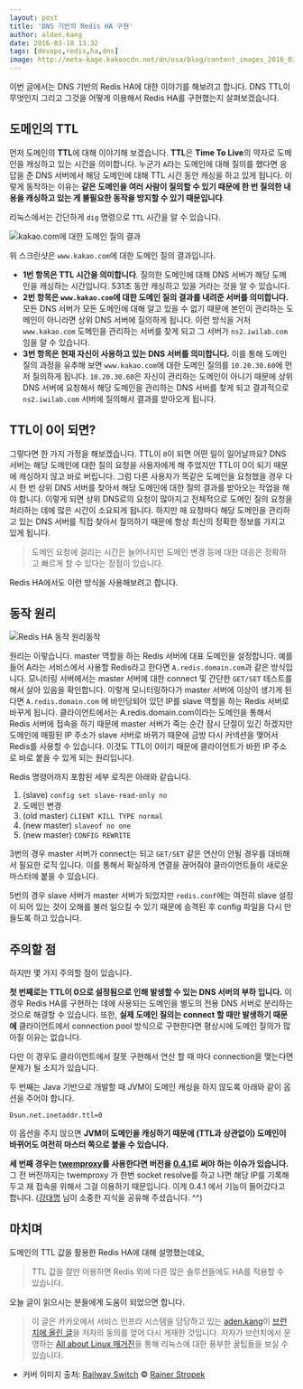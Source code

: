 ```yaml
---
layout: post
title: 'DNS 기반의 Redis HA 구현'
author: alden.kang
date: 2016-03-18 13:32
tags: [devops,redis,ha,dns]
image: http://meta-kage.kakaocdn.net/dn/osa/blog/content_images_2016_03_railway_switch.jpg
---
```

이번 글에서는 DNS 기반의 Redis HA에 대한 이야기를 해보려고 합니다.
DNS TTL이 무엇인지 그리고 그것을 어떻게 이용해서 Redis HA를 구현했는지 살펴보겠습니다.

## 도메인의 TTL

먼저 도메인의 **TTL**에 대해 이야기해 보겠습니다.
**TTL**은 **Time To Live**의 약자로 도메인을 캐싱하고 있는 시간을 의미합니다.
누군가 `A`라는 도메인에 대해 질의를 했다면 응답을 준 DNS 서버에서 해당 도메인에 대해 TTL 시간 동안 캐싱을 하고 있게 됩니다.
이렇게 동작하는 이유는 **같은 도메인을 여러 사람이 질의할 수 있기 때문에 한 번 질의한 내용을 캐싱하고 있는 게 불필요한 동작을 방지할 수 있기 때문입니다**.

리눅스에서는 간단하게 `dig` 명령으로 `TTL` 시간을 알 수 있습니다.

![kakao.com에 대한 도메인 질의 결과](http://meta-kage.kakaocdn.net/dn/osa/blog/content_images_2016_03_dig_kakao.png)

위 스크린샷은 `www.kakao.com`에 대한 도메인 질의 결과입니다.

* **1번 항목은 TTL 시간을 의미합니다**.
 질의한 도메인에 대해 DNS 서버가 해당 도메인을 캐싱하는 시간입니다. 531초 동안 캐싱하고 있을 거라는 것을 알 수 있습니다.
* **2번 항목은 `www.kakao.com`에 대한 도메인 질의 결과를 내려준 서버를 의미합니다.**
 모든 DNS 서버가 모든 도메인에 대해 알고 있을 수 없기 때문에 본인이 관리하는 도메인이 아니라면 상위 DNS 서버에 질의하게 됩니다. 이런 방식을 거처 `www.kakao.com` 도메인을 관리하는 서버를 찾게 되고 그 서버가 `ns2.iwilab.com` 임을 알 수 있습니다.
* **3번 항목은 현재 자신이 사용하고 있는 DNS 서버를 의미합니다.**
 이를 통해 도메인 질의 과정을 유추해 보면 `www.kakao.com`에 대한 도메인 질의를 `10.20.30.60`에 먼저 질의하게 됩니다. `10.20.30.60`은 자신이 관리하는 도메인이 아니기 때문에 상위 DNS 서버에 요청해서 해당 도메인을 관리하는 DNS 서버를 찾게 되고 결과적으로 `ns2.iwilab.com` 서버에 질의해서 결과를 받아오게 됩니다.

## TTL이 0이 되면?

그렇다면 한 가지 가정을 해보겠습니다. TTL이 `0`이 되면 어떤 일이 일어날까요? DNS 서버는 해당 도메인에 대한 질의 요청을 사용자에게 해 주었지만 TTL이 0이 되기 때문에 캐싱하지 않고 바로 버립니다. 그럼 다른 사용자가 똑같은 도메인을 요청했을 경우 다시 한 번 상위 DNS 서버를 찾아서 해당 도메인에 대한 질의 결과를 받아오는 작업을 해야 합니다. 이렇게 되면 상위 DNS로의 요청이 많아지고 전체적으로 도메인 질의 요청을 처리하는 데에 많은 시간이 소요되게 됩니다. 하지만 매 요청마다 해당 도메인을 관리하고 있는 DNS 서버를 직접 찾아서 질의하기 때문에 항상 최신의 정확한 정보를 가지고 있게 됩니다.

> 도메인 요청에 걸리는 시간은 늘어나지만 도메인 변경 등에 대한 대응은 정확하고 빠르게 할 수 있다는 장점이 있습니다.

Redis HA에서도 이런 방식을 사용해보려고 합니다.

## 동작 원리

![Redis HA 동작 원리동작](http://meta-kage.kakaocdn.net/dn/osa/blog/content_images_2016_03_redis_ha_dns.png)

원리는 이렇습니다. master 역할을 하는 Redis 서버에 대표 도메인을 설정합니다. 예를 들어 A라는 서비스에서 사용할 Redis라고 한다면 `A.redis.domain.com`과 같은 방식입니다. 모니터링 서버에서는 master 서버에 대한 connect 및 간단한 `GET/SET` 테스트를 해서 살아 있음을 확인합니다. 이렇게 모니터링하다가 master 서버에 이상이 생기게 된다면 `A.redis.domain.com` 에 바인딩되어 있던 IP를 slave 역할을 하는 Redis 서버로 바꾸게 됩니다. 클라이언트에서는 A.redis.domain.com이라는 도메인을 통해서 Redis 서버에 접속을 하기 때문에 master 서버가 죽는 순간 잠시 단절이 있긴 하겠지만 도메인에 매핑된 IP 주소가 slave 서버로 바뀌기 때문에 금방 다시 커넥션을 맺어서 Redis를 사용할 수 있습니다. 이것도 TTL이 0이기 때문에 클라이언트가 바뀐 IP 주소로 바로 붙을 수 있게 되는 원리입니다.

Redis 명령어까지 포함된 세부 로직은 아래와 같습니다.

1. (slave) `config set slave-read-only no`
2. 도메인 변경
3. (old master) `CLIENT KILL TYPE normal`
4. (new master) `slaveof no one`
5. (new master) `CONFIG REWRITE`

3번의 경우 master 서버가 connect는 되고 `GET/SET` 같은 연산이 안될 경우를 대비해서 필요한 로직 입니다. 이를 통해서 확실하게 연결을 끊어줘야 클라이언트들이 새로운 마스터에 붙을 수 있습니다.

5번의 경우 slave 서버가 master 서버가 되었지만 `redis.conf`에는 여전히 slave 설정이 되어 있는 것이 오해를 불러 일으킬 수 있기 때문에 승격된 후 config 파일을 다시 만들도록 하고 있습니다.

## 주의할 점

하지만 몇 가지 주의할 점이 있습니다.

**첫 번째로는 TTL이 0으로 설정됨으로 인해 발생할 수 있는 DNS 서버의 부하 입니다.** 이 경우 Redis HA를 구현하는 데에 사용되는 도메인을 별도의 전용 DNS 서버로 분리하는 것으로 해결할 수 있습니다. 또한, **실제 도메인 질의는 connect 할 때만 발생하기 때문에** 클라이언트에서 connection pool 방식으로 구현한다면 평상시에 도메인 질의가 많아질 이유는 없습니다.

다만 이 경우도 클라이언트에서 잘못 구현해서 연산 할 때 마다 connection을 맺는다면 문제가 될 소지가 있습니다.

두 번째는 Java 기반으로 개발할 때 JVM이 도메인 캐싱을 하지 않도록 아래와 같이 옵션을 주어야 합니다.
```
Dsun.net.inetaddr.ttl=0
```
이 옵션을 주지 않으면 **JVM이 도메인을 캐싱하기 때문에 (TTL과 상관없이) 도메인이 바뀌어도 여전히 마스터 쪽으로 붙을 수 있습니다.**

**세 번째 경우는 [twemproxy](https://github.com/twitter/twemproxy)를 사용한다면 버전을 [0.4.1](https://github.com/twitter/twemproxy/releases/tag/v0.4.1)로 써야 하는 이슈가 있습니다.** 그 전 버전까지는 twemproxy 가 한번 socket resolve를 하고 나면 해당 IP를 기록해두고 재 접속을 위해서 그걸 이용하기 때문입니다. 이게 0.4.1 에서 기능이 들어갔다고 합니다. ([강대명](https://charsyam.wordpress.com) 님이 소중한 지식을 공유해 주셨습니다. ^^)

## 마치며

도메인의 TTL 값을 활용한 Redis HA에 대해 설명했는데요,

> TTL 값을 잘만 이용하면 Redis 외에 다른 많은 솔루션들에도 HA를 적용할 수 있습니다.

오늘 글이 읽으시는 분들에게 도움이 되었으면 합니다.

> 이 글은 카카오에서 서비스 인프라 시스템을 담당하고 있는 [aden.kang](https://brunch.co.kr/@alden)이 [브런치에 올린 글](https://brunch.co.kr/@alden/23)을 저자의 동의를 얻어 다시 게재한 것입니다. 저자가 브런치에서 운영하는 [All about Linux 매거진](https://brunch.co.kr/magazine/linux)을 통해 리눅스에 대한 풍부한 꿀팁들을 보실 수 있습니다.

* 커버 이미지 출처: [Railway Switch](https://flic.kr/p/nYDooo) &copy; [Rainer Stropek](https://www.flickr.com/photos/rainerstropek/)